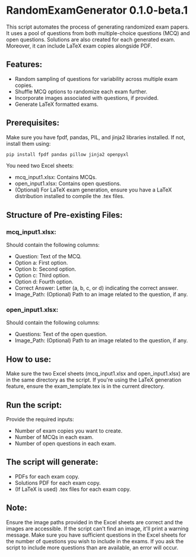 # RandomExamGenerator 0.1.0-beta.1
This script automates the process of generating randomized exam papers. It uses a pool of questions from both multiple-choice questions (MCQ) and open questions. Solutions are also created for each generated exam. Moreover, it can include LaTeX exam copies alongside PDF.

## Features:
- Random sampling of questions for variability across multiple exam copies.
- Shuffle MCQ options to randomize each exam further.
- Incorporate images associated with questions, if provided.
- Generate LaTeX formatted exams.

## Prerequisites:
Make sure you have fpdf, pandas, PIL, and jinja2 libraries installed. If not, install them using:

```bash
pip install fpdf pandas pillow jinja2 openpyxl
```

You need two Excel sheets:
- mcq_input1.xlsx: Contains MCQs.
- open_input1.xlsx: Contains open questions.
- (Optional) For LaTeX exam generation, ensure you have a LaTeX distribution installed to compile the .tex files.

## Structure of Pre-existing Files:
### mcq_input1.xlsx:
Should contain the following columns:
- Question: Text of the MCQ.
- Option a: First option.
- Option b: Second option.
- Option c: Third option.
- Option d: Fourth option.
- Correct Answer: Letter (a, b, c, or d) indicating the correct answer.
- Image_Path: (Optional) Path to an image related to the question, if any.

### open_input1.xlsx:
Should contain the following columns:
- Questions: Text of the open question.
- Image_Path: (Optional) Path to an image related to the question, if any.

## How to use:
Make sure the two Excel sheets (mcq_input1.xlsx and open_input1.xlsx) are in the same directory as the script.
If you're using the LaTeX generation feature, ensure the exam_template.tex is in the current directory.

## Run the script:
Provide the required inputs:
- Number of exam copies you want to create.
- Number of MCQs in each exam.
- Number of open questions in each exam.

## The script will generate:
- PDFs for each exam copy.
- Solutions PDF for each exam copy.
- (If LaTeX is used) .tex files for each exam copy.

## Note:
Ensure the image paths provided in the Excel sheets are correct and the images are accessible. If the script can't find an image, it'll print a warning message.
Make sure you have sufficient questions in the Excel sheets for the number of questions you wish to include in the exams. If you ask the script to include more questions than are available, an error will occur.
